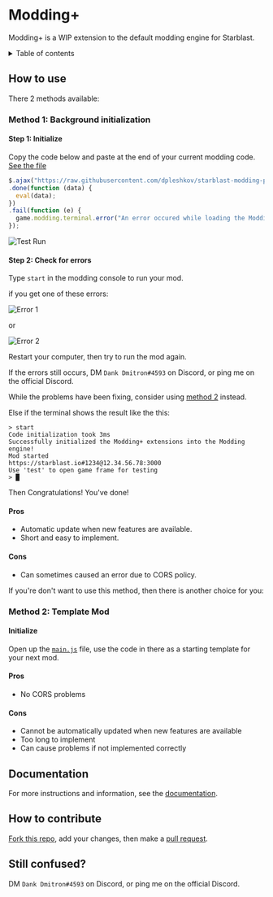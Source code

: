 # Modding+

Modding+ is a WIP extension to the default modding engine for Starblast. 

<details>
  <summary markdown="span">Table of contents</summary>
     
  **[How to use](#how-to-use)**
  
  <details>
    <summary markdown="span">Contents</summary>
 
   * **[Method 1: Background initialization](#method-1-background-initialization)**
    
   * **[Method 2: Template Mod](#method-2-template-mod)**
   
  </details>
  
  **[Documentation](#documentation)**
  
  **[How to contribute](#how-to-contribute)**
  
  **[Still confused?](#still-confused)**
</details>

## How to use

There 2 methods available:

### Method 1: Background initialization

#### Step 1: Initialize

Copy the code below and paste at the end of your current modding code. [See the file](/init.js)
```js
$.ajax("https://raw.githubusercontent.com/dpleshkov/starblast-modding-plus/master/config.js")
.done(function (data) {
  eval(data);
})
.fail(function (e) {
  game.modding.terminal.error("An error occured while loading the Modding+ extensions!");
});
```
![Test Run](https://raw.githubusercontent.com/Bhpsngum/img-src/master/TestRunModdingPlus.PNG)
#### Step 2: Check for errors

Type `start` in the modding console to run your mod.

if you get one of these errors:

![Error 1](https://raw.githubusercontent.com/Bhpsngum/img-src/master/ModdingPlusError1.PNG)

or

![Error 2](https://raw.githubusercontent.com/Bhpsngum/img-src/master/ModdingPlusError2.PNG)

Restart your computer, then try to run the mod again.

If the errors still occurs, DM `Dank Dmitron#4593` on Discord, or ping me on the official Discord.

While the problems have been fixing, consider using [method 2](#method-2-template-mod) instead.

Else if the terminal shows the result like the this:
```
> start
Code initialization took 3ms
Successfully initialized the Modding+ extensions into the Modding engine!
Mod started
https://starblast.io#1234@12.34.56.78:3000
Use 'test' to open game frame for testing
> █
```

Then Congratulations! You've done!

#### Pros
* Automatic update when new features are available.
* Short and easy to implement.
#### Cons
* Can sometimes caused an error due to CORS policy.

If you're don't want to use this method, then there is another choice for you:

### Method 2: Template Mod

#### Initialize
Open up the [`main.js`](/main.js) file, use the code in there as a starting template for your next mod.
#### Pros
* No CORS problems
#### Cons
* Cannot be automatically updated when new features are available
* Too long to implement
* Can cause problems if not implemented correctly

## Documentation

For more instructions and information, see the [documentation](/docs.md).

## How to contribute

[Fork this repo](https://github.com/dpleshkov/starblast-modding-plus/fork), add your changes, then make a [pull request](https://github.com/dpleshkov/starblast-modding-plus/pulls).


## Still confused?

DM `Dank Dmitron#4593` on Discord, or ping me on the official Discord.
